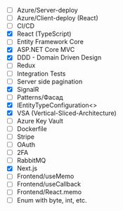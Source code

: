 - [ ] Azure/Server-deploy
- [ ] Azure/Client-deploy (React)
- [ ] CI/CD
- [x] React (TypeScript)
- [ ] Entity Framework Core
- [x] ASP.NET Core MVC
- [x] DDD - Domain Driven Design
- [ ] Redux
- [ ] Integration Tests
- [ ] Server side pagination
- [x] SignalR
- [ ] Patterns/Фасад
- [x] IEntityTypeConfiguration<>
- [x] VSA (Vertical-Sliced-Architecture)
- [ ] Azure Key Vault
- [ ] Dockerfile
- [ ] Stripe
- [ ] OAuth
- [ ] 2FA
- [ ] RabbitMQ
- [x] Next.js
- [ ] Frontend/useMemo
- [ ] Frontend/useCallback
- [ ] Frontend/React.memo
- [ ] Enum with byte, int, etc.